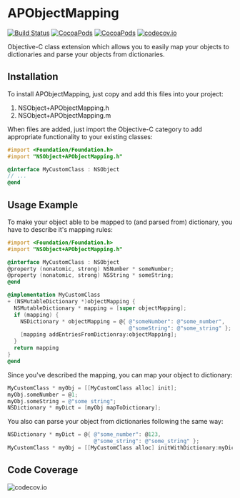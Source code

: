 # APObjectMapping

[![Build Status](https://travis-ci.org/aperechnev/APJSONMapping.svg?branch=master)](https://travis-ci.org/aperechnev/APJSONMapping)
[![CocoaPods](https://img.shields.io/cocoapods/v/APJSONMapping.svg)](https://cocoapods.org/pods/APJSONMapping)
[![CocoaPods](https://img.shields.io/cocoapods/metrics/doc-percent/APJSONMapping.svg)](https://cocoapods.org/pods/APJSONMapping)
[![codecov.io](https://codecov.io/github/aperechnev/APJSONMapping/coverage.svg?branch=develop)](https://codecov.io/github/aperechnev/APJSONMapping?branch=develop)

Objective-C class extension which allows you to easily map your objects to dictionaries and parse your objects from dictionaries.

## Installation

To install APObjectMapping, just copy and add this files into your project:

1. NSObject+APObjectMapping.h
2. NSObject+APObjectMapping.m

When files are added, just import the Objective-C category to add appropriate functionality to your existing classes:

```objective-c
#import <Foundation/Foundation.h>
#import "NSObject+APObjectMapping.h"

@interface MyCustomClass : NSObject
// ...
@end
```

## Usage Example

To make your object able to be mapped to (and parsed from) dictionary, you have to describe it's mapping rules:

```objective-c
#import <Foundation/Foundation.h>
#import "NSObject+APObjectMapping.h"

@interface MyCustomClass : NSObject
@property (nonatomic, strong) NSNumber * someNumber;
@property (nonatomic, strong) NSString * someString;
@end

@implementation MyCustomClass
+ (NSMutableDictionary *)objectMapping {
  NSMutableDictionary * mapping = [super objectMapping];
  if (mapping) {
    NSDictionary * objectMapping = @{ @"someNumber": @"some_number",
                                      @"someString": @"some_string" };
    [mapping addEntriesFromDictionray:objectMapping];
  }
  return mapping
}
@end
```

Since you've described the mapping, you can map your object to dictionary:

```objective-c
MyCustomClass * myObj = [[MyCustomClass alloc] init];
myObj.someNumber = @1;
myObj.someString = @"some string";
NSDictionary * myDict = [myObj mapToDictionary];
```

You also can parse your object from dictionaries following the same way:

```objective-c
NSDictionary * myDict = @{ @"some_number": @123,
                           @"some_string": @"some_string" };
MyCustomClass * myObj = [[MyCustomClass alloc] initWithDictionary:myDict];
```

## Code Coverage

![codecov.io](https://codecov.io/github/aperechnev/APJSONMapping/branch.svg?branch=develop)

